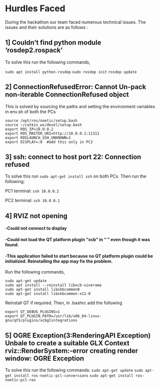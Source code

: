 # Hurdles Faced #

During the hackathon our team faced numerous technical issues. The issues and their solutions are as follows :

## 1] Couldn’t find python module ‘rosdep2.rospack’ ##
To solve this run the following commands,

`sudo apt install python-rosdep`
`sudo rosdep init`
`rosdep update`

## 2] ConnectionRefusedError: Cannot Un-pack non-iterable ConnectionRefused object ##
This is solved by sourcing the paths and setting the environment variables in env.sh of both the PCs

```
source /opt/ros/noetic/setup.bash
source ~/catkin_ws/devel/setup.bash
export ROS_IP=10.0.0.2
export ROS_MASTER_URI=http://10.0.0.1:11311
export ROSLAUNCH_SSH_UNKNOWN=1
export DISPLAY=:0  #add this only in PC2
```

## 3] ssh: connect to host <host> port 22: Connection refused  ##
To solve this run `sudo apt-get install ssh` on both PCs. Then run the following: 

PC1 terminal: `ssh 10.0.0.2` 

PC2 terminal: `ssh 10.0.0.1`

## 4] RVIZ not opening
#### -Could not connect to display ####
#### -Could not load the QT platform plugin “xcb” in “ ” even though it was found. ####
#### -This application failed to start because no QT platform plugin could be initialized. Reinstalling the app may fix the problem. ####
Run the following commands, 
```
sudo apt-get update
sudo apt install --reinstall libxcb-xinerama
sudo apt-get install libxkbcommon0
sudo apt-get install libxkbcommon-x11-0
```

Reinstall QT if required. Then, in .bashrc add the following
```
export QT_DEBUG_PLUGINS=1
export QT_PLUGIN_PATH=/usr/lib/x86_64-linux-gnu/qt5/plugins/xcbglintegrations
```

## 5] OGRE Exception(3:RenderingAPI Exception) Unbale to create a suitable GLX Context rviz::RenderSystem:-error creating render window: OGRE Exception ##
To solve this run the following commands:
`sudo apt-get update`
`sudo apt-get install ros-noetic-pcl-conversions` 
`sudo apt-get install ros-noetic-pcl-ros`
